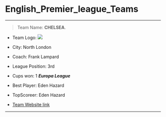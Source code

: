 # English_Premier_league_Teams
---
>Team Name: **CHELSEA**.

- Team Logo: ![](https://encrypted-tbn0.gstatic.com/images?q=tbn:ANd9GcRPdIbcUutTWArrn04ACmRpjMANFl5xMKK4obGlR5OaIF4bGlts)
 
- City: North London
- Coach: Frank Lampard
- League Position: 3rd
- Cups won: 1 ***Europa League***
- Best Player: Eden Hazard
- TopScoreer: Eden Hazard
- [Team Website link](https://www.chelseafc.com/)

---
